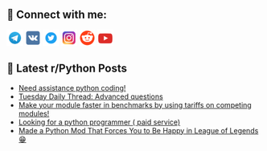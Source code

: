 ## 🔎 Connect with me:
[<img src="https://github.com/bullbesh/bullbesh/blob/main/images/Telegram.png" width="32" height="32" />](https://t.me/bullbesh)
[<img src="https://github.com/bullbesh/bullbesh/blob/main/images/VK.png" width="32" height="32" />](https://vk.com/bullbesh)
[<img src="https://github.com/bullbesh/bullbesh/blob/main/images/Twitter.png" width="32" height="32" />](https://twitter.com/bullbesh1)
[<img src="https://github.com/bullbesh/bullbesh/blob/main/images/Instagram.png" width="32" height="32" />](https://www.instagram.com/bullbesh)
[<img src="https://github.com/bullbesh/bullbesh/blob/main/images/Reddit.png" width="32" height="32" />](https://www.reddit.com/user/bullbesh)
[<img src="https://github.com/bullbesh/bullbesh/blob/main/images/YouTube.png" width="32" height="32" />](https://www.youtube.com/channel/UCtfjRs6uzgq5mfm8S06WTcg)

## 📕 Latest r/Python Posts
<!-- BLOG-POST-LIST:START -->
- [Need assistance python coding!](https://www.reddit.com/r/Python/comments/1k4vtdz/need_assistance_python_coding/)
- [Tuesday Daily Thread: Advanced questions](https://www.reddit.com/r/Python/comments/1k4sm06/tuesday_daily_thread_advanced_questions/)
- [Make your module faster in benchmarks by using tariffs on competing modules!](https://www.reddit.com/r/Python/comments/1k4qhdd/make_your_module_faster_in_benchmarks_by_using/)
- [Looking for a python programmer &lpar; paid service&rpar;](https://www.reddit.com/r/Python/comments/1k4ov12/looking_for_a_python_programmer_paid_service/)
- [Made a Python Mod That Forces You to Be Happy in League of Legends 😁](https://www.reddit.com/r/Python/comments/1k4kx23/made_a_python_mod_that_forces_you_to_be_happy_in/)
<!-- BLOG-POST-LIST:END -->
